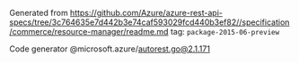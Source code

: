 Generated from https://github.com/Azure/azure-rest-api-specs/tree/3c764635e7d442b3e74caf593029fcd440b3ef82//specification/commerce/resource-manager/readme.md tag: `package-2015-06-preview`

Code generator @microsoft.azure/autorest.go@2.1.171


